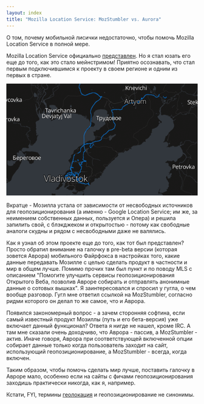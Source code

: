 ```yaml
---
layout: index
title: "Mozilla Location Service: MozStumbler vs. Aurora"
---
```



О том,  почему мобильной  лисички недостаточно,  чтобы помочь  Mozilla Location
Service в полной мере.

Mozilla Location Service официально [представлен][новость]. Но я стал юзать его
еще до  того, как это  стало мейнстримом!  Приятно осознавать, что  стал первым
подключившимся к проекту в своем регионе и одним из первых в стране.

[![](/images/2013-11-11-mozilla-location-service/map.png)][map]

Вкратце  -  Мозилла  устала  от   зависимости  от  несвободных  источников  для
геопозиционирования (а  именно - Google  Location Service; им же,  за неимением
собственных данных, пользуется и Опера) и  решила запилить свой, с блэкджеком и
открытостью - потому  как свободные аналоги скудны и рядом  с несвободными даже
не валялись.

Как  я узнал  об этом  проекте еще  до того,  как тот  был представлен?  Просто
обратил  внимание  на  галочку  в  pre-beta  версии  (которая  зовется  Аврора)
мобильного Файрфокса в настройках того, какие данные передавать Мозилле с целью
сделать продукт в частности и мир в  общем лучше. Помимо прочих там был пункт и
по  поводу  MLS  с  описанием "Помогите  улучшить  сервисы  геопозиционирования
Открытого  Веба,  позволив Авроре  собирать  и  отправлять анонимные  данные  о
сотовых вышках".  Я заинтересовался и спросил  у гугла, о чем  вообще разговор.
Гугл мне ответил ссылкой на MozStumbler, согласно ридми которого он делал то же
самое, что и Аврора.

Появился закономерный вопрос - а  зачем сторонняя софтина, если самый известный
продукт Мозиллы (путь и его бета-версия) уже включает данный функционал? Ответа
я нигде не  нашел, кроме IRC. А  там мне сказали очень доходчиво,  что Аврора -
пассив,  а  MozStumbler  -  актив. Иначе  говоря,  Аврора  при  соответствующей
включенной опции  собирает данные  только когда  пользователь заходит  на сайт,
использующий геопозиционирование, а MozStumbler - всегда, когда включен.

Таким образом, чтобы помочь сделать мир лучше, поставить галочку в Авроре мало,
особенно  если  на  сайты  с фичами  геопозиционирования  заходишь  практически
никогда, как я, например.

Кстати, FYI, термины [геолокация][] и геопозиционирование не синонимы.



[новость]: http://blog.mozilla.org/services/2013/10/28/introducing-the-mozilla-location-service/
[геолокация]: http://ru.wikipedia.org/wiki/Геолокация
[map]: https://location.services.mozilla.com/map
